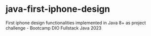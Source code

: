 # java-first-iphone-design
First iphone design functionalities implemented in Java 8+ as project challenge - Bootcamp DIO Fullstack Java 2023

